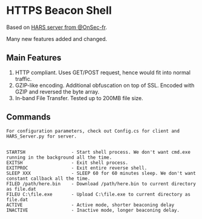 HTTPS Beacon Shell
==================

Based on [HARS server from @OnSec-fr](https://github.com/onSec-fr/Http-Asynchronous-Reverse-Shell).

Many new features added and changed.

Main Features
-------------
1. HTTP compliant. Uses GET/POST request, hence would fit into normal traffic.
2. GZIP-like encoding. Additional obfuscation on top of SSL. Encoded with GZIP and reversed the byte array.
3. In-band File Transfer. Tested up to 200MB file size.


Commands
-------------
```
For configuration parameters, check out Config.cs for client and HARS_Server.py for server.


STARTSH                 - Start shell process. We don't want cmd.exe running in the background all the time.
EXITSH                  - Exit shell process.
EXITPROC                - Exit entire reverse shell.
SLEEP XXX               - SLEEP 60 for 60 minutes sleep. We don't want constant callback all the time.
FILED /path/here.bin    - Download /path/here.bin to current directory as file.dat
FILEU C:\file.exe       - Upload C:\file.exe to current directory as file.dat
ACTIVE                  - Active mode, shorter beaconing delay
INACTIVE                - Inactive mode, longer beaconing delay.
```
